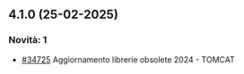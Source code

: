 ## 4.1.0 (25-02-2025)

### Novità: 1
- [#34725](https://parermine.regione.emilia-romagna.it/issues/34725) Aggiornamento librerie obsolete 2024 - TOMCAT
